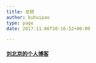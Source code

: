 ```yaml
---
title: 友链
author: buhuipao
type: page
date: 2017-11-06T10:16:52+00:00

---
```



#### [刘北京的个人博客](http://liubeijing.ren/)
